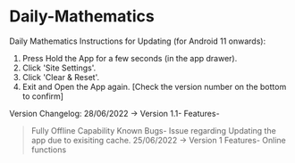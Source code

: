 # Daily-Mathematics
Daily Mathematics 
Instructions for Updating (for Android 11 onwards):
1. Press Hold the App for a few seconds (in the app drawer).
2. Click 'Site Settings'.
3. Click 'Clear & Reset'.
4. Exit and Open the App again. [Check the version number on the bottom to confirm]

Version Changelog:
28/06/2022 -> Version 1.1-
 Features-
 >Fully Offline Capability
 Known Bugs-
 >Issue regarding Updating the app due to exisiting cache.
25/06/2022 -> Version 1
 Features-
 >Online functions 
